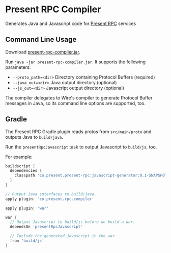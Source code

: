 # Present RPC Compiler

Generates Java and Javascript code for [Present RPC](https://github.com/presentco/present-rpc) 
services

## Command Line Usage

Download [present-rpc-compiler.jar](https://github.com/presentco/present-rpc/raw/master/java/compiler/build/libs/present-rpc-compiler.jar). 

Run `java -jar present-rpc-compiler.jar`. It supports the following parameters:

* `--proto_path=<dir>` Directory containing Protocol Buffers (required)
* `--java_out=<dir>` Java output directory (optional)
* `--js_out=<dir>` Javascript output directory (optional)

The compiler delegates to Wire's compiler to generate Protocol Buffer messages
in Java, so its command line options are supported, too.

## Gradle

The Present RPC Gradle plugin reads protos from `src/main/proto`
and outputs Java to `build/java`.

Run the `presentRpcJavascript` task to output Javascript to `build/js`, too. 

For example:

```groovy
buildscript {
  dependencies {
    classpath 'co.present.present-rpc:javascript-generator:0.1-SNAPSHOT'
  }
}

// Output Java interfaces to build/java.
apply plugin: 'co.present.rpc.compiler'

apply plugin: 'war'

war {
  // Output Javascript to build/js before we build a war.
  dependsOn 'presentRpcJavascript'

  // Include the generated Javascript in the war.
  from 'build/js'
}
```
